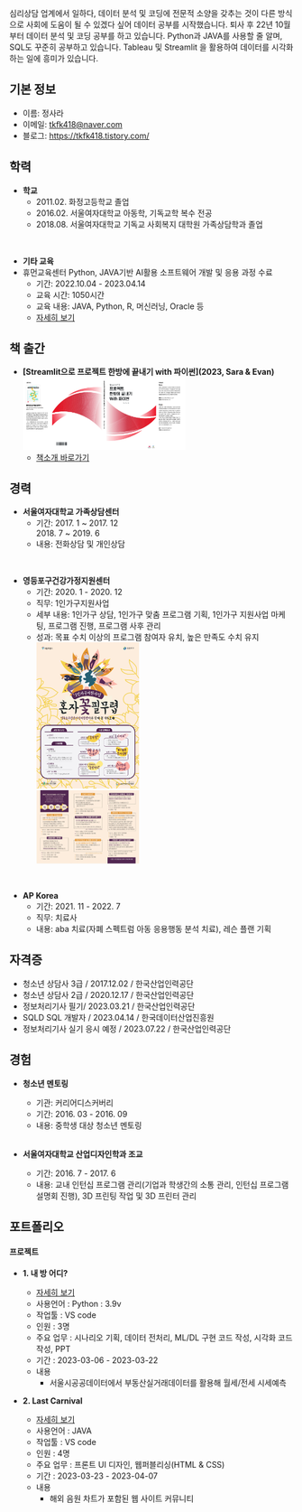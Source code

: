 심리상담 업계에서 일하다, 데이터 분석 및 코딩에 전문적 소양을 갖추는 것이 다른 방식으로 사회에 도움이 될 수 있겠다 싶어 데이터 공부를 시작했습니다. 퇴사 후 22년 10월부터 데이터 분석 및 코딩 공부를 하고 있습니다. Python과 JAVA를 사용할 줄 알며, SQL도 꾸준히 공부하고 있습니다. Tableau 및 Streamlit 을 활용하여 데이터를 시각화하는 일에 흥미가 있습니다.

## 기본 정보
- 이름: 정사라
- 이메일: tkfk418@naver.com
- 블로그: https://tkfk418.tistory.com/

## 학력
- **학교**
    + 2011.02. 화정고등학교 졸업
    + 2016.02. 서울여자대학교 아동학, 기독교학 복수 전공
    + 2018.08. 서울여자대학교 기독교 사회복지 대학원 가족상담학과 졸업
<br>

- **기타 교육**
- 휴먼교육센터 Python, JAVA기반 AI활용 소프트웨어 개발 및 응용  과정 수료
    - 기간: 2022.10.04 - 2023.04.14
    - 교육 시간: 1050시간
    - 교육 내용: JAVA, Python, R, 머신러닝, Oracle 등
    - [자세히 보기](https://github.com/tkfk418/human_edu)

## 책 출간
- **[Streamlit으로 프로젝트 한방에 끝내기 with 파이썬](2023, Sara & Evan)**
<img src="/image/book.jpg" width="60%" height="50%"  alt="poster"></img>
    - [책소개 바로가기](https://tkfk418.tistory.com/entry/%E3%85%8A%E3%85%8D%E3%85%8C)

## 경력
- **서울여자대학교 가족상담센터**
    + 기간: 2017. 1 ~ 2017. 12<br>
            2018. 7 ~ 2019. 6
    + 내용: 전화상담 및 개인상담
<br>

- **영등포구건강가정지원센터**
    + 기간: 2020. 1 - 2020. 12
    + 직무: 1인가구지원사업
    + 세부 내용: 1인가구 상담, 1인가구 맞춤 프로그램 기획, 1인가구 지원사업 마케팅, 프로그램 진행, 프로그램 사후 관리
    + 성과: 목표 수치 이상의 프로그램 참여자 유치, 높은 만족도 수치 유지   
<img src="/image/혼자꽃필무렵_포스터.jpg" width="40%" height="30%" alt="poster"></img><br>
<img src="/image/혼자꽃필무렵_리플렛.jpg" width="40%" height="30%"  alt="poster"></img>
<br>

- **AP Korea**
    + 기간: 2021. 11 - 2022. 7
    + 직무: 치료사
    + 내용: aba 치료(자폐 스펙트럼 아동 응용행동 분석 치료), 레슨 플랜 기획

## 자격증
- 청소년 상담사 3급 / 2017.12.02 / 한국산업인력공단
- 청소년 상담사 2급 / 2020.12.17 / 한국산업인력공단
- 정보처리기사 필기/ 2023.03.21 / 한국산업인력공단
- SQLD SQL 개발자 / 2023.04.14 / 한국데이터산업진흥원
- 정보처리기사 실기 응시 예정 / 2023.07.22 / 한국산업인력공단

## 경험
+ **청소년 멘토링**
    + 기관: 커리어디스커버리
    + 기간: 2016. 03 - 2016. 09
    + 내용: 중학생 대상 청소년 멘토링
    <br>

+ **서울여자대학교 산업디자인학과 조교**
    + 기간: 2016. 7 - 2017. 6
    + 내용: 교내 인턴십 프로그램 관리(기업과 학생간의 소통 관리, 인턴십 프로그램 설명회 진행), 3D 프린팅 작업 및 3D 프린터 관리

## 포트폴리오
#### 프로젝트
- **1. 내 방 어디?**
    - [자세히 보기](https://github.com/tkfk418/project1)
    - 사용언어 : Python : 3.9v
    - 작업툴 : VS code
    - 인원 : 3명
    - 주요 업무 : 시나리오 기획, 데이터 전처리, ML/DL 구현 코드 작성, 시각화 코드 작성, PPT
    - 기간 : 2023-03-06 - 2023-03-22
    - 내용
        - 서울시공공데이터에서 부동산실거래데이터를 활용해 월세/전세 시세예측

- **2. Last Carnival**
    - [자세히 보기](https://github.com/tkfk418/java_python_ai_01)
    - 사용언어 : JAVA
    - 작업툴 : VS code
    - 인원 : 4명
    - 주요 업무 : 프론트 UI 디자인, 웹퍼블리싱(HTML & CSS)
    - 기간 : 2023-03-23 - 2023-04-07
    - 내용
        - 해외 음원 차트가 포함된 웹 사이트 커뮤니티